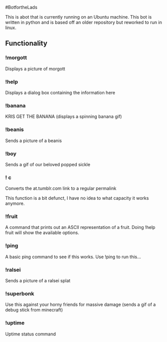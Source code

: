 #BotfortheLads

This is abot that is currently running on an Ubuntu machine. This bot is written in python and is based off an older repository but reworked to run in linux.

## Functionality

### !morgott
Displays a picture of morgott

### !help
Displays a dialog box containing the information here

### !banana
KRIS GET THE BANANA
(displays a spinning banana gif)

### !beanis   
Sends a picture of a beanis

### !boy
Sends a gif of our beloved popped sickle

### ! c
Converts the at.tumblr.com link to a regular permalink

This function is a bit defunct, I have no idea to what capacity it works anymore.

### !fruit    
A command that prints out an ASCII representation of a fruit. Doing !help fruit will show the available options.

### !ping
A basic ping command to see if this works. Use !ping to run this...

### !ralsei
Sends a picture of a ralsei splat

### !superbonk
Use this against your horny friends for massive damage
(sends a gif of a debug stick from minecraft)

### !uptime
Uptime status command
